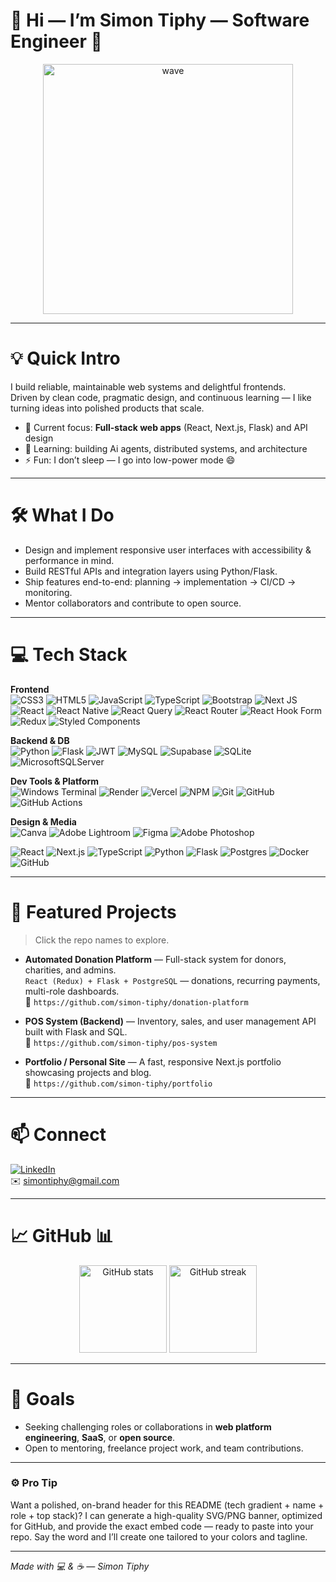 # 👋 Hi — I’m Simon Tiphy — Software Engineer 🚀
<p align="center">
  <img src="https://i.pinimg.com/originals/36/e4/d0/36e4d0b856694fc471344b644a1dd6e4.gif" alt="wave" width="400" />
</p>

---

# 💡 Quick Intro
I build reliable, maintainable web systems and delightful frontends.  
Driven by clean code, pragmatic design, and continuous learning — I like turning ideas into polished products that scale.

- 🔭 Current focus: **Full-stack web apps** (React, Next.js, Flask) and API design  
- 🌱 Learning: building Ai agents, distributed systems, and architecture  
- ⚡ Fun: I don’t sleep — I go into low-power mode 😄

---

# 🛠 What I Do
- Design and implement responsive user interfaces with accessibility & performance in mind.  
- Build RESTful APIs and integration layers using Python/Flask.  
- Ship features end-to-end: planning → implementation → CI/CD → monitoring.  
- Mentor collaborators and contribute to open source.

---

# 💻 Tech Stack

**Frontend**  
![CSS3](https://img.shields.io/badge/css3-%231572B6.svg?style=for-the-badge&logo=css3&logoColor=white) ![HTML5](https://img.shields.io/badge/html5-%23E34F26.svg?style=for-the-badge&logo=html5&logoColor=white) ![JavaScript](https://img.shields.io/badge/javascript-%23323330.svg?style=for-the-badge&logo=javascript&logoColor=%23F7DF1E) ![TypeScript](https://img.shields.io/badge/typescript-%23007ACC.svg?style=for-the-badge&logo=typescript&logoColor=white) ![Bootstrap](https://img.shields.io/badge/bootstrap-%238511FA.svg?style=for-the-badge&logo=bootstrap&logoColor=white) ![Next JS](https://img.shields.io/badge/Next-black?style=for-the-badge&logo=next.js&logoColor=white) ![React](https://img.shields.io/badge/react-%2320232a.svg?style=for-the-badge&logo=react&logoColor=%2361DAFB) ![React Native](https://img.shields.io/badge/react_native-%2320232a.svg?style=for-the-badge&logo=react&logoColor=%2361DAFB) ![React Query](https://img.shields.io/badge/-React%20Query-FF4154?style=for-the-badge&logo=react%20query&logoColor=white) ![React Router](https://img.shields.io/badge/React_Router-CA4245?style=for-the-badge&logo=react-router&logoColor=white) ![React Hook Form](https://img.shields.io/badge/React%20Hook%20Form-%23EC5990.svg?style=for-the-badge&logo=reacthookform&logoColor=white) ![Redux](https://img.shields.io/badge/redux-%23593d88.svg?style=for-the-badge&logo=redux&logoColor=white) ![Styled Components](https://img.shields.io/badge/styled--components-DB7093?style=for-the-badge&logo=styled-components&logoColor=white)

**Backend & DB**  
![Python](https://img.shields.io/badge/python-3670A0?style=for-the-badge&logo=python&logoColor=ffdd54) ![Flask](https://img.shields.io/badge/flask-%23000.svg?style=for-the-badge&logo=flask&logoColor=white) ![JWT](https://img.shields.io/badge/JWT-black?style=for-the-badge&logo=JSON%20web%20tokens) ![MySQL](https://img.shields.io/badge/mysql-4479A1.svg?style=for-the-badge&logo=mysql&logoColor=white) ![Supabase](https://img.shields.io/badge/Supabase-3ECF8E?style=for-the-badge&logo=supabase&logoColor=white) ![SQLite](https://img.shields.io/badge/sqlite-%2307405e.svg?style=for-the-badge&logo=sqlite&logoColor=white) ![MicrosoftSQLServer](https://img.shields.io/badge/Microsoft%20SQL%20Server-CC2927?style=for-the-badge&logo=microsoft%20sql%20server&logoColor=white)


**Dev Tools & Platform**  
![Windows Terminal](https://img.shields.io/badge/Windows%20Terminal-%234D4D4D.svg?style=for-the-badge&logo=windows-terminal&logoColor=white) ![Render](https://img.shields.io/badge/Render-%46E3B7.svg?style=for-the-badge&logo=render&logoColor=white) ![Vercel](https://img.shields.io/badge/vercel-%23000000.svg?style=for-the-badge&logo=vercel&logoColor=white) ![NPM](https://img.shields.io/badge/NPM-%23CB3837.svg?style=for-the-badge&logo=npm&logoColor=white) ![Git](https://img.shields.io/badge/git-%23F05033.svg?style=for-the-badge&logo=git&logoColor=white) ![GitHub](https://img.shields.io/badge/github-%23121011.svg?style=for-the-badge&logo=github&logoColor=white) ![GitHub Actions](https://img.shields.io/badge/github%20actions-%232671E5.svg?style=for-the-badge&logo=githubactions&logoColor=white)


**Design & Media**  
![Canva](https://img.shields.io/badge/Canva-%2300C4CC.svg?style=for-the-badge&logo=Canva&logoColor=white) ![Adobe Lightroom](https://img.shields.io/badge/Adobe%20Lightroom-31A8FF.svg?style=for-the-badge&logo=Adobe%20Lightroom&logoColor=white) ![Figma](https://img.shields.io/badge/figma-%23F24E1E.svg?style=for-the-badge&logo=figma&logoColor=white) ![Adobe Photoshop](https://img.shields.io/badge/adobe%20photoshop-%2331A8FF.svg?style=for-the-badge&logo=adobe%20photoshop&logoColor=white)

<p>
  <!-- compact badges -->
  <img src="https://img.shields.io/badge/React-%2361DAFB.svg?style=flat-square&logo=react&logoColor=white" alt="React"/>
  <img src="https://img.shields.io/badge/Next.js-black.svg?style=flat-square&logo=next.js" alt="Next.js"/>
  <img src="https://img.shields.io/badge/TypeScript-%23007ACC.svg?style=flat-square&logo=typescript" alt="TypeScript"/>
  <img src="https://img.shields.io/badge/Python-%233776AB.svg?style=flat-square&logo=python" alt="Python"/>
  <img src="https://img.shields.io/badge/Flask-000000.svg?style=flat-square&logo=flask" alt="Flask"/>
  <img src="https://img.shields.io/badge/Postgres-%23336791.svg?style=flat-square&logo=postgresql" alt="Postgres"/>
  <img src="https://img.shields.io/badge/Docker-%230db7ed.svg?style=flat-square&logo=docker" alt="Docker"/>
  <img src="https://img.shields.io/badge/GitHub-%23121011.svg?style=flat-square&logo=github" alt="GitHub"/>
</p>

---

# 🚀 Featured Projects
> Click the repo names to explore.

- **Automated Donation Platform** — Full-stack system for donors, charities, and admins.  
  `React (Redux) + Flask + PostgreSQL` — donations, recurring payments, multi-role dashboards.  
  🔗 `https://github.com/simon-tiphy/donation-platform`

- **POS System (Backend)** — Inventory, sales, and user management API built with Flask and SQL.  
  🔗 `https://github.com/simon-tiphy/pos-system`

- **Portfolio / Personal Site** — A fast, responsive Next.js portfolio showcasing projects and blog.  
  🔗 `https://github.com/simon-tiphy/portfolio`
  

---

# 📫 Connect
[![LinkedIn](https://img.shields.io/badge/LinkedIn-%230077B5.svg?style=flat-square&logo=linkedin&logoColor=white)](https://www.linkedin.com/in/simon-tiphy-77357130b/)  
✉️ simontiphy@gmail.com

---

# 📈 GitHub 📊
<p align="center">
  <img src="https://github-readme-stats.vercel.app/api?username=simon-tiphy&show_icons=true&theme=dark&hide_border=true&include_all_commits=true&count_private=true" height="140" alt="GitHub stats"/>
  <img src="https://github-readme-streak-stats.herokuapp.com/?user=simon-tiphy&theme=dark&hide_border=true" height="140" alt="GitHub streak"/>
</p>

---

# 🎯 Goals 
- Seeking challenging roles or collaborations in **web platform engineering**, **SaaS**, or **open source**.  
- Open to mentoring, freelance project work, and team contributions.

---

### ⚙️ Pro Tip
Want a polished, on-brand header for this README (tech gradient + name + role + top stack)? I can generate a high-quality SVG/PNG banner, optimized for GitHub, and provide the exact embed code — ready to paste into your repo. Say the word and I’ll create one tailored to your colors and tagline.


---
*Made with 💻 & ☕ — Simon Tiphy*

